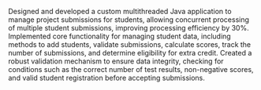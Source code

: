 Designed and developed a custom multithreaded Java application to manage project submissions for students, allowing concurrent processing of multiple student submissions, improving processing efficiency by 30%. Implemented core functionality for managing student data, including methods to add students, validate submissions, calculate scores, track the number of submissions, and determine eligibility for extra credit. Created a robust validation mechanism to ensure data integrity, checking for conditions such as the correct number of test results, non-negative scores, and valid student registration before accepting submissions.
